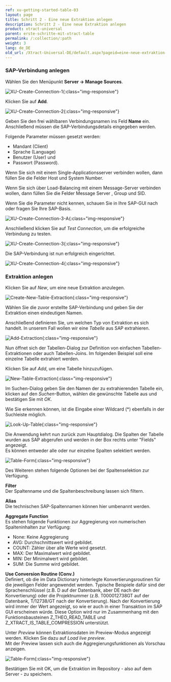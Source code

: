 ```yaml
---
ref: xu-getting-started-table-03
layout: page
title: Schritt 2 - Eine neue Extraktion anlegen
description: Schritt 2 - Eine neue Extraktion anlegen
product: xtract-universal
parent: erste-schritte-mit-xtract-table
permalink: /:collection/:path
weight: 3
lang: de_DE
old_url: /Xtract-Universal-DE/default.aspx?pageid=eine-neue-extraktion-anlegen
---
```

### SAP-Verbindung anlegen

Wählen Sie den Menüpunkt **Server -> Manage Sources**.

![XU-Create-Connection-1](/img/content/server_manage_sources.png){:class="img-responsive"}

Klicken Sie auf **Add**.

![XU-Create-Connection-2](/img/content/xu_manage_sources.png){:class="img-responsive"}

Geben Sie den frei wählbaren Verbindungsnamen ins Feld **Name** ein. Anschließend müssen die SAP-Verbindungsdetails eingegeben werden. <br>

Folgende Parameter müssen gesetzt werden: <br>
- Mandant (Client)
- Sprache (Language)
- Benutzer (User) und 
- Passwort (Password). <br>

Wenn Sie sich mit einem Single-Applicationsserver verbinden wollen, dann füllen Sie die Felder Host und System Number. <br>

Wenn Sie sich über Load-Balancing mit einem Message-Server verbinden wollen, dann füllen Sie die Felder Message Server , Group und SID. <br>

Wenn Sie die Parameter nicht kennen, schauen Sie in Ihre SAP-GUI nach oder fragen Sie Ihre SAP-Basis. 

![XU-Create-Connection-3-A](/img/content/xu_source_details.png){:class="img-responsive"}

Anschließend klicken Sie auf *Test Connection*, um die erfolgreiche Verbindung zu testen. 

![XU-Create-Connection-3](/img/content/xu_test_connection.png){:class="img-responsive"}

Die SAP-Verbindung ist nun erfolgreich eingerichtet. 

![XU-Create-Connection-4](/img/content/xu_manage_source_2.png){:class="img-responsive"}

### Extraktion anlegen

Klicken Sie auf *New*, um eine neue Extraktion anzulegen.

![Create-New-Table-Extraction](/img/content/xu_extraction_anlegen.png){:class="img-responsive"}

Wählen Sie die zuvor erstellte SAP-Verbindung und geben Sie der Extraktion einen eindeutigen Namen.

Anschließend definieren Sie, um welchen Typ von Extraktion es sich handelt. In unserem Fall wollen wir eine *Tabelle* aus SAP extrahieren. 

![Add-Extraction](/img/content/xu/xu_tabellen_extraktion_anlegen.png){:class="img-responsive"}

Nun öffnet sich der Tabellen-Dialog zur Definition von einfachen Tabellen-Extraktionen oder auch Tabellen-Joins. Im folgenden Beispiel soll eine einzelne Tabelle extrahiert werden.

Klicken Sie auf *Add*, um eine Tabelle hinzuzufügen.

![New-Table-Extraction](/img/content/xu/xu_tabelle_suchen.png){:class="img-responsive"}

Im Suchen-Dialog geben Sie den Namen der zu extrahierenden Tabelle ein, klicken auf den *Suchen*-Button, wählen die gewünschte Tabelle aus und bestätigen Sie mit *OK*.

Wie Sie erkennen können, ist die Eingabe einer Wildcard (*) ebenfalls in der Suchleiste möglich.

![Look-Up-Table](/img/content/xu/xu_tabelle_auswählen.png){:class="img-responsive"}

Die Anwendung kehrt nun zurück zum Hauptdialog. Die Spalten der Tabelle wurden aus SAP abgerufen und werden in der Box rechts unter "Fields" angezeigt. <br>
Es können entweder alle oder nur einzelne Spalten selektiert werden. <br>

![Table-Form](/img/content/xu/xu_felder_auswählen.png){:class="img-responsive"}

Des Weiteren stehen folgende Optionen bei der Spaltenselektion zur Verfügung. <br>

**Filter** <br>
Der Spaltenname und die Spaltenbeschreibung lassen sich filtern.

**Alias** <br>
Die technischen SAP-Spaltennamen können hier umbenannt werden.

**Aggregate Function** <br>
Es stehen folgende Funktionen zur Aggregierung von numerischen Spalteninhalten zur Verfügung:
- None: Keine Aggregierung 
- AVG: Durchschnittswert wird gebildet.
- COUNT: Zähler über alle Werte wird gesetzt.  
- MAX: Der Maximalwert wird gebildet.
- MIN: Der Minimalwert wird gebildet. 
- SUM: Die Summe wird gebildet.

**Use Conversion Routine (Conv.)** <br>
Definiert, ob die im Data Dictionary hinterlegte Konvertierungsroutinen für die jeweiligen Felder angewendet werden. 
Typische Beispiele dafür sind der Sprachenschlüssel (z.B. D auf der Datenbank, aber DE nach der Konvertierung) oder die Projektnummer (z.B. T000012738GT auf der Datenbank, T/12738/GT nach der Konvertierung). 
Nach der Konvertierung wird immer der Wert angezeigt, so wie er auch in einer Transaktion im SAP GUI erscheinen würde. 
Diese Option wird nur im Zusammenhang mit den Funktionsbausteinen Z_THEO_READ_TABLE und Z_XTRACT_IS_TABLE_COMPRESSION unterstützt. 	

Unter *Preview* können Extraktionsdaten im Preview-Modus angezeigt werden. Klicken Sie dazu auf *Load live preview*. <br>
Mit der Preview lassen sich auch die Aggregierungsfunktionen als Vorschau anzeigen. 
 
![Table-Form](/img/content/xu/xu_preview_modus.png){:class="img-responsive"}

Bestätigen Sie mit OK, um die Extraktion im Repository - also auf dem Server - zu speichern.

